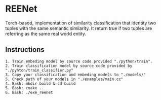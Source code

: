 # REENet
Torch-based, implementation of similarity classification that identity two tuples with the same semantic similarity. It return true if two tuples are referring as the same real world entity.


Instructions
-------
```
1. Train embeding model by source code provided "./python/train".
2. Train classification model by source code provided by "./pyhton/train_classifier.py"
3. Copy your classification and embeding models to "./models/"
5. Check path of your models in "./examples/main.cc"
4. Bash: mkdir build & cd build
5. Bash: cmake ..
6. Bash: ./exe_reenet
```
